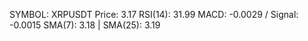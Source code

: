 SYMBOL: XRPUSDT
Price: 3.17
RSI(14): 31.99
MACD: -0.0029 / Signal: -0.0015
SMA(7): 3.18 | SMA(25): 3.19
